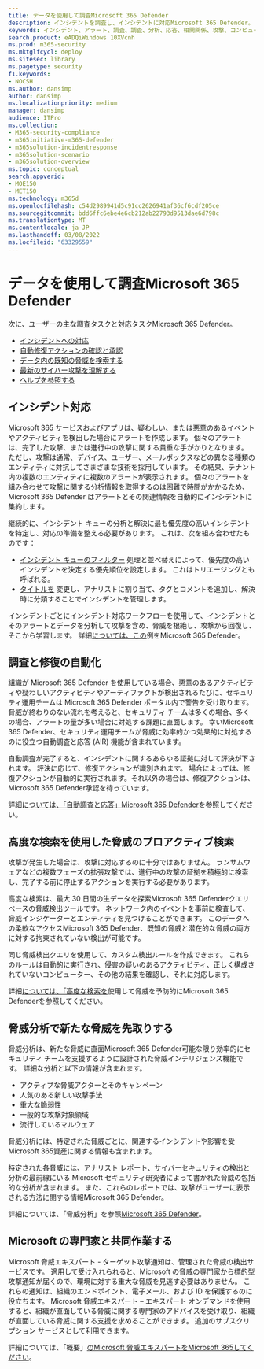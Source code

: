 ```yaml
---
title: データを使用して調査Microsoft 365 Defender
description: インシデントを調査し、インシデントに対応Microsoft 365 Defender。
keywords: インシデント、アラート、調査、調査、分析、応答、相関関係、攻撃、コンピューター、デバイス、ユーザー、ID、ID、メールボックス、電子メール、365、microsoft、m365、インシデント対応、サイバー攻撃
search.product: eADQiWindows 10XVcnh
ms.prod: m365-security
ms.mktglfcycl: deploy
ms.sitesec: library
ms.pagetype: security
f1.keywords:
- NOCSH
ms.author: dansimp
author: dansimp
ms.localizationpriority: medium
manager: dansimp
audience: ITPro
ms.collection:
- M365-security-compliance
- m365initiative-m365-defender
- m365solution-incidentresponse
- m365solution-scenario
- m365solution-overview
ms.topic: conceptual
search.appverid:
- MOE150
- MET150
ms.technology: m365d
ms.openlocfilehash: c54d2989941d5c91cc2626941af36cf6cdf205ce
ms.sourcegitcommit: bdd6ffc6ebe4e6cb212ab22793d9513dae6d798c
ms.translationtype: MT
ms.contentlocale: ja-JP
ms.lasthandoff: 03/08/2022
ms.locfileid: "63329559"
---
```

# <a name="investigate-and-respond-with-microsoft-365-defender"></a>データを使用して調査Microsoft 365 Defender

次に、ユーザーの主な調査タスクと対応タスクMicrosoft 365 Defender。

- [インシデントへの対応](#incident-response)
- [自動修復アクションの確認と承認](#automated-investigation-and-remediation)
- [データ内の既知の脅威を検索する](#proactive-search-for-threats-with-advanced-hunting)
- [最新のサイバー攻撃を理解する](#get-ahead-of-emerging-threats-with-threat-analytics)
- [ヘルプを参照する](#collaborate-with-microsoft-experts)

## <a name="incident-response"></a>インシデント対応

Microsoft 365 サービスおよびアプリは、疑わしい、または悪意のあるイベントやアクティビティを検出した場合にアラートを作成します。 個々のアラートは、完了した攻撃、または進行中の攻撃に関する貴重な手がかりとなります。 ただし、攻撃は通常、デバイス、ユーザー、メールボックスなどの異なる種類のエンティティに対抗してさまざまな技術を採用しています。 その結果、テナント内の複数のエンティティに複数のアラートが表示されます。 個々のアラートを組み合わせて攻撃に関する分析情報を取得するのは困難で時間がかかるため、Microsoft 365 Defender はアラートとその関連情報を自動的にインシデントに集約します。

継続的に、インシデント キューの分析と解決に最も優先度の高いインシデントを特定し、対応の準備を整える必要があります。 これは、次を組み合わせたものです：

- [インシデント キューのフィルター](incident-queue.md) 処理と並べ替えによって、優先度の高いインシデントを決定する優先順位を設定します。 これはトリエージングとも呼ばれる。
- [タイトルを](manage-incidents.md) 変更し、アナリストに割り当て、タグとコメントを追加し、解決時に分類することでインシデントを管理します。

インシデントごとにインシデント対応ワークフローを使用して、インシデントとそのアラートとデータを分析して攻撃を含め、脅威を根絶し、攻撃から回復し、そこから学習します。 詳細[については、この](incidents-overview.md#example-incident-response-workflow-for-microsoft-365-defender)例をMicrosoft 365 Defender。

## <a name="automated-investigation-and-remediation"></a>調査と修復の自動化

組織が Microsoft 365 Defender を使用している場合、悪意のあるアクティビティや疑わしいアクティビティやアーティファクトが検出されるたびに、セキュリティ運用チームは Microsoft 365 Defender ポータル内で警告を受け取ります。 脅威が終わりのない流れを考えると、セキュリティ チームは多くの場合、多くの場合、アラートの量が多い場合に対処する課題に直面します。 幸いMicrosoft 365 Defender、セキュリティ運用チームが脅威に効率的かつ効果的に対処するのに役立つ自動調査と応答 (AIR) 機能が含まれています。

自動調査が完了すると、インシデントに関するあらゆる証拠に対して評決が下されます。 評決に応じて、修復アクションが識別されます。 場合によっては、修復アクションが自動的に実行されます。それ以外の場合は、修復アクションは、Microsoft 365 Defender承認を待っています。 

詳細[については、「自動調査と応答」Microsoft 365 Defender](m365d-autoir.md)を参照してください。

## <a name="proactive-search-for-threats-with-advanced-hunting"></a>高度な検索を使用した脅威のプロアクティブ検索

攻撃が発生した場合は、攻撃に対応するのに十分ではありません。 ランサムウェアなどの複数フェーズの拡張攻撃では、進行中の攻撃の証拠を積極的に検索し、完了する前に停止するアクションを実行する必要があります。

高度な検索は、最大 30 日間の生データを探索Microsoft 365 Defenderクエリ ベースの脅威検出ツールです。 ネットワーク内のイベントを事前に検査して、脅威インジケーターとエンティティを見つけることができます。 このデータへの柔軟なアクセスMicrosoft 365 Defender、既知の脅威と潜在的な脅威の両方に対する拘束されていない検出が可能です。

同じ脅威検出クエリを使用して、カスタム検出ルールを作成できます。 これらのルールは自動的に実行され、侵害の疑いのあるアクティビティ、正しく構成されていないコンピューター、その他の結果を確認し、それに対応します。

詳細[については、「高度な検索を](advanced-hunting-overview.md)使用して脅威を予防的にMicrosoft 365 Defenderを参照してください。

## <a name="get-ahead-of-emerging-threats-with-threat-analytics"></a>脅威分析で新たな脅威を先取りする

脅威分析は、新たな脅威に直面Microsoft 365 Defender可能な限り効率的にセキュリティ チームを支援するように設計された脅威インテリジェンス機能です。 詳細な分析と以下の情報が含まれます。

- アクティブな脅威アクターとそのキャンペーン
- 人気のある新しい攻撃手法
- 重大な脆弱性
- 一般的な攻撃対象領域
- 流行しているマルウェア

脅威分析には、特定された脅威ごとに、関連するインシデントや影響を受Microsoft 365資産に関する情報も含まれます。

特定された各脅威には、アナリスト レポート、サイバーセキュリティの検出と分析の最前線にいる Microsoft セキュリティ研究者によって書かれた脅威の包括的な分析が含まれます。 また、これらのレポートでは、攻撃がユーザーに表示される方法に関する情報Microsoft 365 Defender。

詳細については、「脅威分析」を参照[Microsoft 365 Defender](threat-analytics.md)。

## <a name="collaborate-with-microsoft-experts"></a>Microsoft の専門家と共同作業する

Microsoft 脅威エキスパート - ターゲット攻撃通知は、管理された脅威の検出サービスです。 適用して受け入れられると、Microsoft の脅威の専門家から標的型攻撃通知が届くので、環境に対する重大な脅威を見逃す必要はありません。 これらの通知は、組織のエンドポイント、電子メール、および ID を保護するのに役立ちます。 Microsoft 脅威エキスパート – エキスパート オンデマンドを使用すると、組織が直面している脅威に関する専門家のアドバイスを受け取り、組織が直面している脅威に関する支援を求めることができます。 追加のサブスクリプション サービスとして利用できます。

詳細については、「概要」[のMicrosoft 脅威エキスパートをMicrosoft 365してください](/security/mtp/microsoft-threat-experts.md)。
